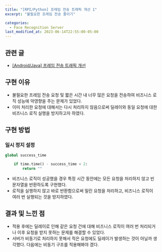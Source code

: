 ```yaml
---
title: "[RPI/Python] 프레임 전송 트래픽 개선 1"
excerpt: "불필요한 프레임 전송 줄이기"

categories:
  - Face Recognition Server
last_modified_at: 2023-06-14T22:55:00-05:00
---
```

## 관련 글
- [[Android/Java] 프레임 전송 트래픽 개선](https://yeonhl.github.io/face%20recognition%20android%20client/java-improve-traffic-1/)


## 구현 이유
- 불필요한 프레임 전송 요청 및 짧은 시간 내 너무 많은 요청을 전송하여 비즈니스 로직 성능에 악영향을 주는 문제가 있었다.
- 이미 처리한 요청에 대해서는 다시 처리하지 않음으로써 딜레이와 동일 요청에 대한 비즈니스 로직 실행을 방지하고자 하였다. 

## 구현 방법
### 일시 정지 설정
```python
global success_time

    if time.time() - success_time < 2:
        return ""
```
- 비즈니스 로직이 성공했을 경우 특정 시간 동안에는 모든 요청을 처리하지 않고 빈 문자열을 반환하도록 구현했다.
- 로직을 실행하지 않고 바로 반환함으로써 밀린 요청을 처리하고, 비즈니스 로직이 여러 번 실행되는 것을 방지하였다.

## 결과 및 느낀 점
- 적용 후에는 딜레이로 인해 같은 요청 건에 대해 비즈니스 로직이 여러 번 처리되거나 이후 요청을 받지 못하는 문제를 해결할 수 있었다.
- 서버가 비동기로 처리하지 못해서 적은 요청에도 딜레이가 발생하는 것이 아닐까 생각했다. 다음에는 비동기 구조를 적용해봐야 겠다.
